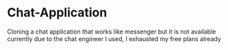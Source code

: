 # Chat-Application
Cloning a chat application that works like messenger but it is not available currently due to the chat engineer I used, I exhausted my free plans already
